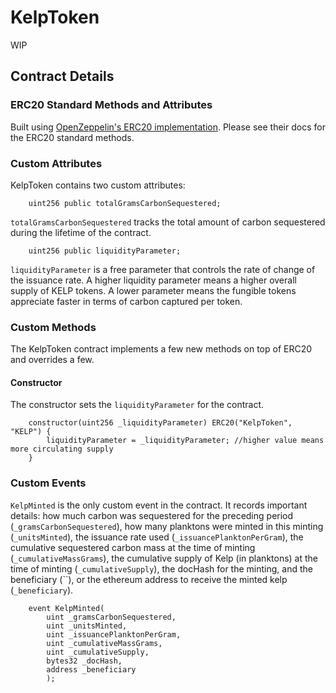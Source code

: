 # KelpToken

WIP

## Contract Details

### ERC20 Standard Methods and Attributes
Built using [OpenZeppelin's ERC20 implementation](https://docs.openzeppelin.com/contracts/2.x/api/token/erc20). Please see their docs for the ERC20 standard methods.

### Custom Attributes
KelpToken contains two custom attributes: 
```
    uint256 public totalGramsCarbonSequestered;
```

`totalGramsCarbonSequestered` tracks the total amount of carbon sequestered during the lifetime of the contract.

```
    uint256 public liquidityParameter;
```
`liquidityParameter` is a free parameter that controls the rate of change of the issuance rate. A higher liquidity parameter means a higher overall supply of KELP tokens. A lower parameter means the fungible tokens appreciate faster in terms of carbon captured per token.

### Custom Methods
The KelpToken contract implements a few new methods on top of ERC20 and overrides a few.

#### Constructor
The constructor sets the `liquidityParameter` for the contract.
```
    constructor(uint256 _liquidityParameter) ERC20("KelpToken", "KELP") {
        liquidityParameter = _liquidityParameter; //higher value means more circulating supply
    }
```


### Custom Events
`KelpMinted` is the only custom event in the contract. It records important details: how much carbon was sequestered for the preceding period (`_gramsCarbonSequestered`), how many planktons were minted in this minting (`_unitsMinted`), the issuance rate used (`_issuancePlanktonPerGram`), the cumulative sequestered carbon mass at the time of minting (`_cumulativeMassGrams`), the cumulative supply of Kelp (in planktons) at the time of minting (`_cumulativeSupply`), the docHash for the minting, and the beneficiary (``), or the ethereum address to receive the minted kelp (`_beneficiary`).

```
    event KelpMinted(
        uint _gramsCarbonSequestered, 
        uint _unitsMinted, 
        uint _issuancePlanktonPerGram,
        uint _cumulativeMassGrams,
        uint _cumulativeSupply,
        bytes32 _docHash,
        address _beneficiary
        );
```

